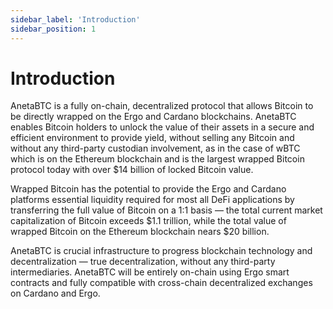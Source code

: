 ```yaml
---
sidebar_label: 'Introduction'
sidebar_position: 1
---
```


# Introduction

AnetaBTC is a fully on-chain, decentralized protocol that allows Bitcoin to be directly wrapped on the Ergo and Cardano blockchains. AnetaBTC enables Bitcoin holders to unlock the value of their assets in a secure and efficient environment to provide yield, without selling any Bitcoin and without any third-party custodian involvement, as in the case of wBTC which is on the Ethereum blockchain and is the largest wrapped Bitcoin protocol today with over $14 billion of locked Bitcoin value.

Wrapped Bitcoin has the potential to provide the Ergo and Cardano platforms essential liquidity required for most all DeFi applications by transferring the full value of Bitcoin on a 1:1 basis — the total current market capitalization of Bitcoin exceeds $1.1 trillion, while the total value of wrapped Bitcoin on the Ethereum blockchain nears $20 billion.

AnetaBTC is crucial infrastructure to progress blockchain technology and decentralization — true decentralization, without any third-party intermediaries. AnetaBTC will be entirely on-chain using Ergo smart contracts and fully compatible with cross-chain decentralized exchanges on Cardano and Ergo.
